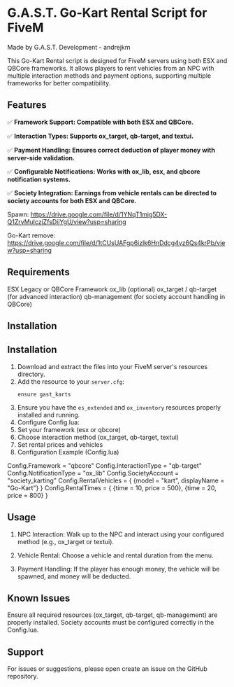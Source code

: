 # G.A.S.T. Go-Kart Rental Script for FiveM 
Made by G.A.S.T. Development - andrejkm

This Go-Kart Rental script is designed for FiveM servers using both ESX and QBCore frameworks. It allows players to rent vehicles from an NPC with multiple interaction methods and payment options, supporting multiple frameworks for better compatibility.

## Features
✅ **Framework Support: Compatible with both ESX and QBCore.**

✅ **Interaction Types: Supports ox_target, qb-target, and textui.**

✅ **Payment Handling: Ensures correct deduction of player money with server-side validation.**

✅ **Configurable Notifications: Works with ox_lib, esx, and qbcore notification systems.**

✅ **Society Integration: Earnings from vehicle rentals can be directed to society accounts for both ESX and QBCore.**

Spawn:
https://drive.google.com/file/d/1YNqT1mig5DX-Q1ZryMulczjZfsDijYgU/view?usp=sharing

Go-Kart remove:
https://drive.google.com/file/d/1tCUsUAFgp6izlk6HnDdcg4yz6Qs4krPb/view?usp=sharing

## Requirements
ESX Legacy or QBCore Framework
ox_lib (optional)
ox_target / qb-target (for advanced interaction)
qb-management (for society account handling in QBCore)

## Installation

## Installation
1. Download and extract the files into your FiveM server's resources directory.
2. Add the resource to your `server.cfg`:
   ```plaintext
   ensure gast_karts
   ```
3. Ensure you have the `es_extended` and `ox_inventory` resources properly installed and running.
4. Configure Config.lua:
5. Set your framework (esx or qbcore)
6. Choose interaction method (ox_target, qb-target, textui)
7. Set rental prices and vehicles
8. Configuration Example (Config.lua)

Config.Framework = "qbcore"
Config.InteractionType = "qb-target"
Config.NotificationType = "ox_lib"
Config.SocietyAccount = "society_karting"
Config.RentalVehicles = {
    {model = "kart", displayName = "Go-Kart"}
}
Config.RentalTimes = {
    {time = 10, price = 500},
    {time = 20, price = 800}
}

## Usage
1. NPC Interaction: Walk up to the NPC and interact using your configured method (e.g., ox_target or textui).

2. Vehicle Rental: Choose a vehicle and rental duration from the menu.

3. Payment Handling: If the player has enough money, the vehicle will be spawned, and money will be deducted.

## Known Issues
Ensure all required resources (ox_target, qb-target, qb-management) are properly installed.
Society accounts must be configured correctly in the Config.lua.

## Support
For issues or suggestions, please open create an issue on the GitHub repository.

